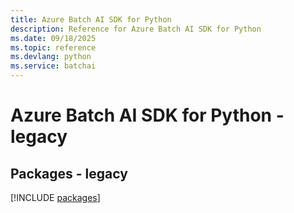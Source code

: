 ```yaml
---
title: Azure Batch AI SDK for Python
description: Reference for Azure Batch AI SDK for Python
ms.date: 09/18/2025
ms.topic: reference
ms.devlang: python
ms.service: batchai
---
```

# Azure Batch AI SDK for Python - legacy
## Packages - legacy
[!INCLUDE [packages](batch-ai-index.md)]